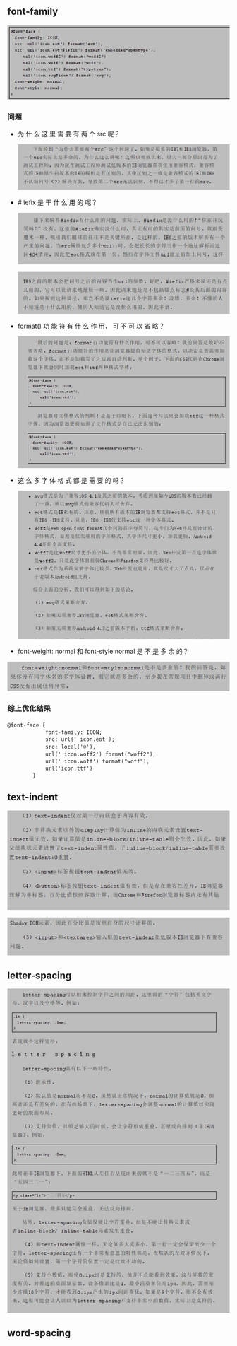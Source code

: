 ## font-family

![1584408951277](8.字体.assets/1584408951277.png)



### 问题

- 为 什 么 这 里 需 要 有 两 个 src 呢？

  ![1584409483690](8.字体.assets/1584409483690.png)

- \# iefix 是 干 什 么 用 的 呢？ 

  ![1584409361887](8.字体.assets/1584409361887.png)

  ![1584409376377](8.字体.assets/1584409376377.png)

- format() 功 能 符 有 什 么 作 用， 可 不 可 以 省 略？ 

  ![1584409618441](8.字体.assets/1584409618441.png)

- 这 么 多 字 体 格 式 都 是 需 要 的 吗？

  ![1584409098542](8.字体.assets/1584409098542.png)

-  font-weight: normal 和 font-style:normal 是 不 是 多 余 的？

  ![1584409514285](8.字体.assets/1584409514285.png)

### 综上优化结果

```
@font-face { 　 
            font-family: ICON; 
            src: url(' icon.eot'); 
            src: local('☺'), 　
            url(' icon.woff2') format("woff2"), 　
            url(' icon.woff') format("woff"),
            url('icon.ttf')
        }
```

## text-indent

![1584410539226](8.字体.assets/1584410539226.png)

![1584410548300](8.字体.assets/1584410548300.png)

## letter-spacing

![1584410722907](8.字体.assets/1584410722907.png)

## word-spacing

